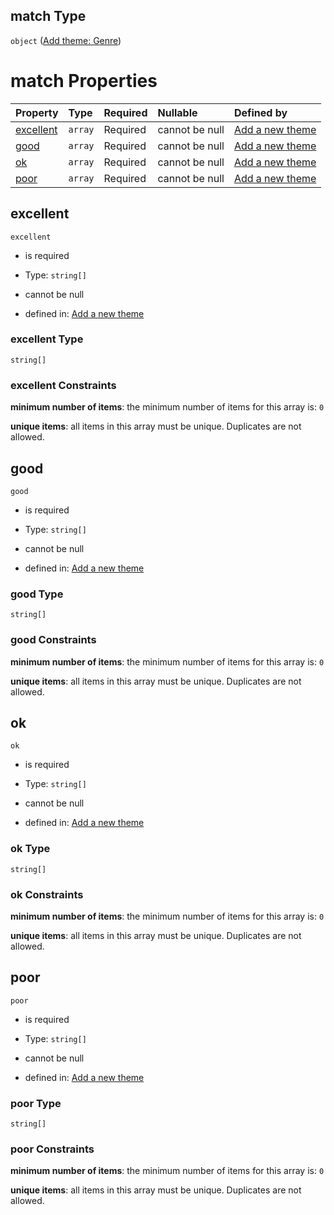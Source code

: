 ## match Type

`object` ([Add theme: Genre](add-theme-properties-add-theme-genre.md))

# match Properties

| Property                | Type    | Required | Nullable       | Defined by                                                                                                                                                      |
| :---------------------- | :------ | :------- | :------------- | :-------------------------------------------------------------------------------------------------------------------------------------------------------------- |
| [excellent](#excellent) | `array` | Required | cannot be null | [Add a new theme](add-theme-properties-add-theme-genre-properties-add-theme---genre-excellent-match.md "add-theme.json#/properties/match/properties/excellent") |
| [good](#good)           | `array` | Required | cannot be null | [Add a new theme](add-theme-properties-add-theme-genre-properties-add-theme---genre-good-match.md "add-theme.json#/properties/match/properties/good")           |
| [ok](#ok)               | `array` | Required | cannot be null | [Add a new theme](add-theme-properties-add-theme-genre-properties-add-theme---genre-ok-match.md "add-theme.json#/properties/match/properties/ok")               |
| [poor](#poor)           | `array` | Required | cannot be null | [Add a new theme](add-theme-properties-add-theme-genre-properties-add-theme---genre-poor-match.md "add-theme.json#/properties/match/properties/poor")           |

## excellent



`excellent`

*   is required

*   Type: `string[]`

*   cannot be null

*   defined in: [Add a new theme](add-theme-properties-add-theme-genre-properties-add-theme---genre-excellent-match.md "add-theme.json#/properties/match/properties/excellent")

### excellent Type

`string[]`

### excellent Constraints

**minimum number of items**: the minimum number of items for this array is: `0`

**unique items**: all items in this array must be unique. Duplicates are not allowed.

## good



`good`

*   is required

*   Type: `string[]`

*   cannot be null

*   defined in: [Add a new theme](add-theme-properties-add-theme-genre-properties-add-theme---genre-good-match.md "add-theme.json#/properties/match/properties/good")

### good Type

`string[]`

### good Constraints

**minimum number of items**: the minimum number of items for this array is: `0`

**unique items**: all items in this array must be unique. Duplicates are not allowed.

## ok



`ok`

*   is required

*   Type: `string[]`

*   cannot be null

*   defined in: [Add a new theme](add-theme-properties-add-theme-genre-properties-add-theme---genre-ok-match.md "add-theme.json#/properties/match/properties/ok")

### ok Type

`string[]`

### ok Constraints

**minimum number of items**: the minimum number of items for this array is: `0`

**unique items**: all items in this array must be unique. Duplicates are not allowed.

## poor



`poor`

*   is required

*   Type: `string[]`

*   cannot be null

*   defined in: [Add a new theme](add-theme-properties-add-theme-genre-properties-add-theme---genre-poor-match.md "add-theme.json#/properties/match/properties/poor")

### poor Type

`string[]`

### poor Constraints

**minimum number of items**: the minimum number of items for this array is: `0`

**unique items**: all items in this array must be unique. Duplicates are not allowed.
